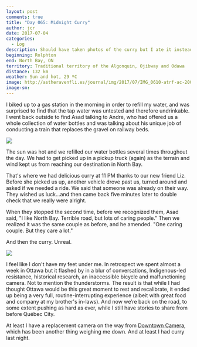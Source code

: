 ```yaml
---
layout: post
comments: true
title: "Day 065: Midnight Curry"
author: jcr
date: 2017-07-04
categories:
  - Log
description: Should have taken photos of the curry but I ate it instead.
beginning: Rolphton
end: North Bay, ON
territory: Traditional territory of the Algonquin, Ojibway and Odawa
distance: 132 km
weather: Sun and hot, 29 ºC
image: http://astheravenfli.es/journal/img/2017/07/IMG_0610-atrf-ac-2000-web.jpg
image-sm:
---
```


I biked up to a gas station in the morning in order to refill my water, and was surprised to find that the tap water was untested and therefore undrinkable. I went back outside to find Asad talking to Andre, who had offered us a whole collection of water bottles and was talking about his unique job of conducting a train that replaces the gravel on railway beds.

<img src="http://astheravenfli.es/journal/img/2017/07/IMG_0584-atrf-ac-2000-web.jpg">

The sun was hot and we refilled our water bottles several times throughout the day. We had to get picked up in a pickup truck (again) as the terrain and wind kept us from reaching our destination in North Bay.

That's where we had delicious curry at 11 PM thanks to our new friend Liz. Before she picked us up, another vehicle drove past us, turned around and asked if we needed a ride. We said that someone was already on their way. They wished us luck&hellip;and then came back five minutes later to double check that we really were alright. 

When they stopped the second time, before we recognized them, Asad said, "I like North Bay. Terrible road, but lots of caring people." Then we realized it was the same couple as before, and he amended. "One caring couple. But they care a lot."

And then the curry. Unreal.

<img src="http://astheravenfli.es/journal/img/2017/07/IMG_0610-atrf-ac-2000-web.jpg">

I feel like I don't have my feet under me. In retrospect we spent almost a week in Ottawa but it flashed by in a blur of conversations, Indigenous-led resistance, historical research, an inaccessible bicycle and malfunctioning camera. Not to mention the thunderstorms. The result is that while I had thought Ottawa would be this great moment to rest and recalibrate, it ended up being a very full, routine-interrupting experience (albeit with great food and company at my brother's in-laws). And now we’re back on the road, to some extent pushing as hard as ever, while I still have stories to share from before Québec City.

At least I have a replacement camera on the way from <a href="http://www.downtowncamera.com" target="blank">Downtown Camera</a>, which has been another thing weighing me down. And at least I had curry last night.